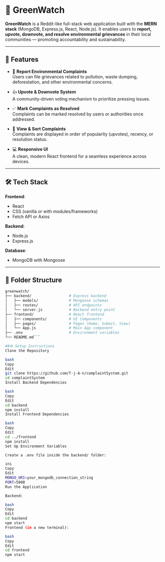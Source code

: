 # 🌿 GreenWatch

**GreenWatch** is a Reddit-like full-stack web application built with the **MERN stack** (MongoDB, Express.js, React, Node.js). It enables users to **report, upvote, downvote, and resolve environmental grievances** in their local communities — promoting accountability and sustainability.

---

## 🌟 Features

- 📝 **Report Environmental Complaints**  
  Users can file grievances related to pollution, waste dumping, deforestation, and other environmental concerns.

- 👍 **Upvote & Downvote System**  
  A community-driven voting mechanism to prioritize pressing issues.

- ✅ **Mark Complaints as Resolved**  
  Complaints can be marked resolved by users or authorities once addressed.

- 📄 **View & Sort Complaints**  
  Complaints are displayed in order of popularity (upvotes), recency, or resolution status.

- 💻 **Responsive UI**  
  A clean, modern React frontend for a seamless experience across devices.

---

## 🛠️ Tech Stack

**Frontend**:
- React
- CSS (vanilla or with modules/frameworks)
- Fetch API or Axios

**Backend**:
- Node.js
- Express.js

**Database**:
- MongoDB with Mongoose

---

## 📁 Folder Structure

```bash
greenwatch/
├── backend/                 # Express backend
│   ├── models/              # Mongoose schemas
│   ├── routes/              # API endpoints
│   └── server.js            # Backend entry point
├── frontend/                # React frontend
│   ├── components/          # UI Components
│   ├── pages/               # Pages (Home, Submit, View)
│   └── App.js               # Main App component
├── .env                     # Environment variables
└── README.md```

##⚙️ Setup Instructions
Clone the Repository

bash
Copy
Edit
git clone https://github.com/T-j-A-n/complaintSystem.git
cd complaintSystem
Install Backend Dependencies

bash
Copy
Edit
cd backend
npm install
Install Frontend Dependencies

bash
Copy
Edit
cd ../frontend
npm install
Set Up Environment Variables

Create a .env file inside the backend/ folder:

ini
Copy
Edit
MONGO_URI=your_mongodb_connection_string
PORT=5000
Run the Application

Backend:

bash
Copy
Edit
cd backend
npm start
Frontend (in a new terminal):

bash
Copy
Edit
cd frontend
npm start
